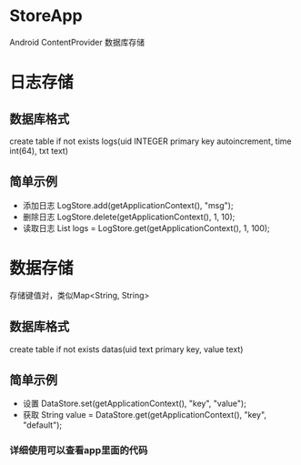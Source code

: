 # StoreApp
Android ContentProvider 数据库存储

# 日志存储

数据库格式
--------
create table if not exists logs(uid INTEGER primary key autoincrement, time int(64), txt text)

简单示例
--------
- 添加日志 LogStore.add(getApplicationContext(), "msg");
- 删除日志 LogStore.delete(getApplicationContext(), 1, 10);
- 读取日志 List<LogValue> logs = LogStore.get(getApplicationContext(), 1, 100);
  
# 数据存储
存储键值对，类似Map<String, String>

数据库格式
---------
create table if not exists datas(uid text primary key, value text)

简单示例
-------
- 设置 DataStore.set(getApplicationContext(), "key", "value");
- 获取 String value = DataStore.get(getApplicationContext(), "key", "default");


### 详细使用可以查看app里面的代码

